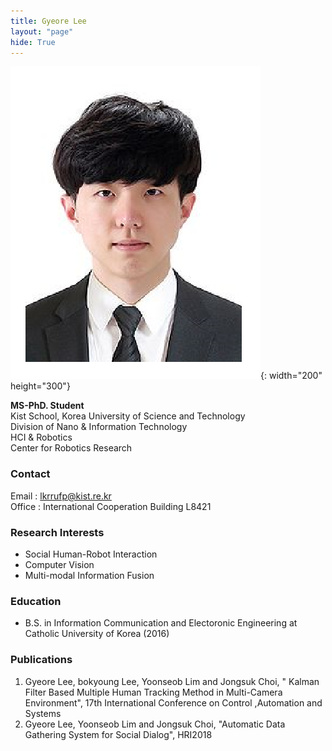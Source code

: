 ```yaml
---
title: Gyeore Lee
layout: "page"
hide: True
---
```


![picture](../assets/images/people/gyeore.png){: width="200" height="300"}

**MS-PhD. Student**<br>Kist School, Korea  University of Science and Technology<br>Division of Nano & Information Technology <br>HCI & Robotics<br>Center for Robotics Research

### Contact

Email : lkrrufp@kist.re.kr<br>Office : International Cooperation Building L8421

### Research Interests

- Social Human-Robot Interaction
- Computer Vision
- Multi-modal Information Fusion

### Education

- B.S. in Information Communication and Electoronic Engineering at Catholic University of Korea (2016)

### Publications

1. Gyeore Lee, bokyoung Lee, Yoonseob Lim and Jongsuk Choi, " Kalman Filter Based Multiple Human Tracking Method in Multi-Camera Environment", 17th International Conference on Control ,Automation and Systems
2. Gyeore Lee, Yoonseob Lim and Jongsuk Choi, "Automatic Data Gathering System for Social Dialog", HRI2018